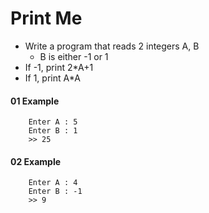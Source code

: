 # Print Me

- Write a program that reads 2 integers A, B
	- B is either -1 or 1
- If -1, print 2*A+1
- If 1, print A*A
#### 01 Example 
```
    Enter A : 5 
    Enter B : 1
    >> 25
```
#### 02 Example 
```
    Enter A : 4
    Enter B : -1
    >> 9
```
